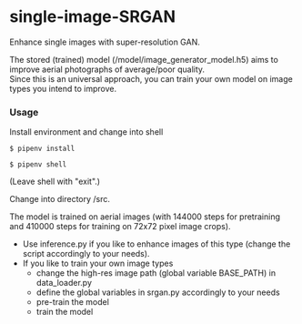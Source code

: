 # single-image-SRGAN
Enhance single images with super-resolution GAN.

The stored (trained) model (/model/image_generator_model.h5) aims to improve aerial photographs of average/poor quality.   
Since this is an universal approach, you can train your own model on image types you intend to improve.


### Usage
Install environment and change into shell
```
$ pipenv install
```
```
$ pipenv shell
```
(Leave shell with "exit".)    

Change into directory /src.    

The model is trained on aerial images (with 144000 steps for pretraining and 410000 steps for training on 72x72 pixel image crops). 

- Use inference.py if you like to enhance images of this type (change the script accordingly to your needs).
- If you like to train your own image types
    - change the high-res image path (global variable BASE_PATH) in data_loader.py
    - define the global variables in srgan.py accordingly to your needs
    - pre-train the model
    - train the model

